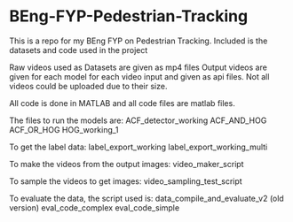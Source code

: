 # BEng-FYP-Pedestrian-Tracking

This is a repo for my BEng FYP on Pedestrian Tracking. Included is the datasets and code used in the project


Raw videos used as Datasets are given as mp4 files
Output videos are given for each model for each video input and given as api files.
  Not all videos could be uploaded due to their size.   


All code is done in MATLAB and all code files are matlab files.

The files to run the models are:
  ACF_detector_working
  ACF_AND_HOG
  ACF_OR_HOG
  HOG_working_1

To get the label data: 
  label_export_working
  label_export_working_multi

To make the videos from the output images: 
  video_maker_script

To sample the videos to get images:
  video_sampling_test_script

To evaluate the data, the script used is: 
  data_compile_and_evaluate_v2 (old version)
  eval_code_complex
  eval_code_simple
  
  
  
